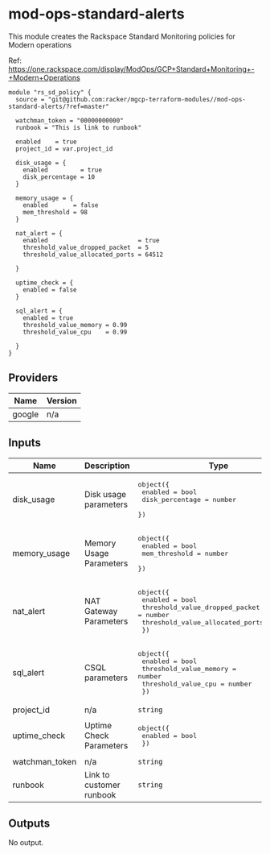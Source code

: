 # mod-ops-standard-alerts

This module creates the Rackspace Standard Monitoring policies for Modern operations

Ref: https://one.rackspace.com/display/ModOps/GCP+Standard+Monitoring+-+Modern+Operations

```
module "rs_sd_policy" {
  source = "git@github.com:racker/mgcp-terraform-modules//mod-ops-standard-alerts/?ref=master"

  watchman_token = "00000000000"
  runbook = "This is link to runbook"

  enabled    = true
  project_id = var.project_id

  disk_usage = {
    enabled         = true
    disk_percentage = 10
  }

  memory_usage = {
    enabled       = false
    mem_threshold = 98
  }

  nat_alert = {
    enabled                         = true
    threshold_value_dropped_packet  = 5
    threshold_value_allocated_ports = 64512

  }

  uptime_check = {
    enabled = false
  }

  sql_alert = {
    enabled = true
    threshold_value_memory = 0.99
    threshold_value_cpu    = 0.99

  }
}
```

## Providers

| Name | Version |
|------|---------|
| google | n/a |

## Inputs

| Name | Description | Type | Default | Required |
|------|-------------|------|---------|:-----:|
| disk\_usage | Disk usage parameters | <pre>object({<br>    enabled         = bool<br>    disk_percentage = number<br>  })<br></pre> | <pre>{<br>  "disk_percentage": 10,<br>  "enabled": false<br>}<br></pre> | no |
| memory\_usage | Memory Usage Parameters | <pre>object({<br>    enabled       = bool<br>    mem_threshold = number <br>  })<br></pre> | <pre>{<br>  "enabled": false,<br>  "mem_threshold": 98<br>}<br></pre> | no |
| nat\_alert | NAT Gateway Parameters | <pre>object({<br>    enabled                         = bool<br>    threshold_value_dropped_packet  = number<br>    threshold_value_allocated_ports = number<br>  })| <pre>{<br>  "enabled": false,<br>  "threshold_value_dropped_packet": 0,<br>  "threshold_value_allocated_ports": 64512<br>}<br></pre> | no |
| sql\_alert | CSQL parameters | <pre>object({<br>    enabled                = bool<br>    threshold_value_memory = number<br>    threshold_value_cpu    = number <br>  })<br></pre> | <pre>{<br>  "enabled": false,<br>  "threshold_value_memory": 0.99, <br>   "threshold_value_cpu": 0.99<br>}<br></pre> | no |
| project\_id | n/a | `string` | n/a | yes |
| uptime\_check | Uptime Check Parameters |  <pre>object({<br>    enabled         = bool<br>   })<br></pre> | <pre>{<br>  "enabled": false,<br>}<br></pre> | no |
| watchman\_token | n/a | `string` | n/a | yes |
| runbook | Link to customer runbook | `string` | n/a | yes

## Outputs

No output.
